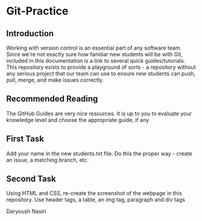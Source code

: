# Git-Practice

## Introduction
Working with version control is an essential part of any software team. Since we're not exactly sure how familiar new students will be with Git, included in this documentation is a link to several quick guides/tutorials. This repository exists to provide a playground of sorts - a repository without any serious project that our team can use to ensure new students can push, pull, merge, and make issues correctly. 

## Recommended Reading
The GitHub Guides are very nice resources. It is up to you to evaluate your knowledge level and choose the appropriate guide, if any

## First Task
Add your name in the new students.txt file. Do this the proper way - create an issue, a matching branch, etc.  

## Second Task
Using HTML and CSS, re-create the screenshot of the webpage in this repository. Use header tags, a table, an img tag, paragraph and div tags

Daryoush Nasiri

